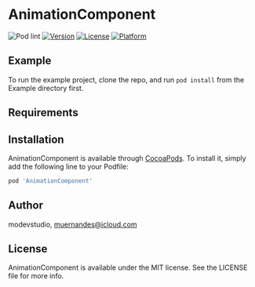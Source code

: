 # AnimationComponent

![Pod lint](https://github.com/murilxaraujo/AnimationComponent/workflows/Pod%20lint/badge.svg)
[![Version](https://img.shields.io/cocoapods/v/AnimationComponent.svg?style=flat)](https://cocoapods.org/pods/AnimationComponent)
[![License](https://img.shields.io/cocoapods/l/AnimationComponent.svg?style=flat)](https://cocoapods.org/pods/AnimationComponent)
[![Platform](https://img.shields.io/cocoapods/p/AnimationComponent.svg?style=flat)](https://cocoapods.org/pods/AnimationComponent)

## Example

To run the example project, clone the repo, and run `pod install` from the Example directory first.

## Requirements

## Installation

AnimationComponent is available through [CocoaPods](https://cocoapods.org). To install
it, simply add the following line to your Podfile:

```ruby
pod 'AnimationComponent'
```

## Author

modevstudio, muernandes@icloud.com

## License

AnimationComponent is available under the MIT license. See the LICENSE file for more info.
